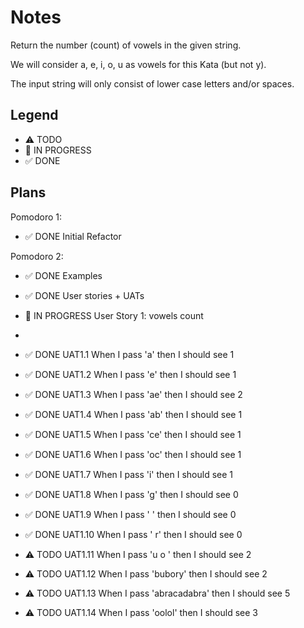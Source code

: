 # Notes

Return the number (count) of vowels in the given string.

We will consider a, e, i, o, u as vowels for this Kata (but not y).

The input string will only consist of lower case letters and/or spaces.

## Legend

- ⚠ TODO
- 🚧 IN PROGRESS
- ✅ DONE

## Plans

Pomodoro 1:

- ✅ DONE Initial Refactor

Pomodoro 2:

- ✅ DONE Examples
- ✅ DONE User stories + UATs
- 🚧 IN PROGRESS User Story 1: vowels count
-

- ✅ DONE UAT1.1 When I pass 'a' then I should see 1
- ✅ DONE UAT1.2 When I pass 'e' then I should see 1
- ✅ DONE UAT1.3 When I pass 'ae' then I should see 2
- ✅ DONE UAT1.4 When I pass 'ab' then I should see 1
- ✅ DONE UAT1.5 When I pass 'ce' then I should see 1
- ✅ DONE UAT1.6 When I pass 'oc' then I should see 1
- ✅ DONE UAT1.7 When I pass 'i' then I should see 1
- ✅ DONE UAT1.8 When I pass 'g' then I should see 0
- ✅ DONE UAT1.9 When I pass ' ' then I should see 0
- ✅ DONE UAT1.10 When I pass ' r' then I should see 0
- ⚠ TODO UAT1.11 When I pass 'u o ' then I should see 2
- ⚠ TODO UAT1.12 When I pass 'bubory' then I should see 2
- ⚠ TODO UAT1.13 When I pass 'abracadabra' then I should see 5
- ⚠ TODO UAT1.14 When I pass 'oolol' then I should see 3
